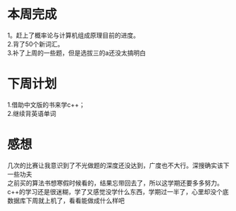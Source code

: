 # 本周完成
   1。赶上了概率论与计算机组成原理目前的进度。\
    2.背了50个新词汇。\
    3.补了上周的一些题，但是选拔三的a还没太搞明白
# 下周计划
 1.借助中文版的书来学c++；\
 2.继续背英语单词
# 感想
 几次的比赛让我意识到了不光做题的深度还没达到，广度也不大行。深搜确实该下一些功夫\
 之前买的算法书想寒假时候看的，结果忘带回去了，所以这学期还要多多努力。\
 c++的学习还是很迷糊，学了又感觉没学什么东西，学期过一半了，心里却没个底\
 数据库下周就上机了，看看能做成什么样吧
  
